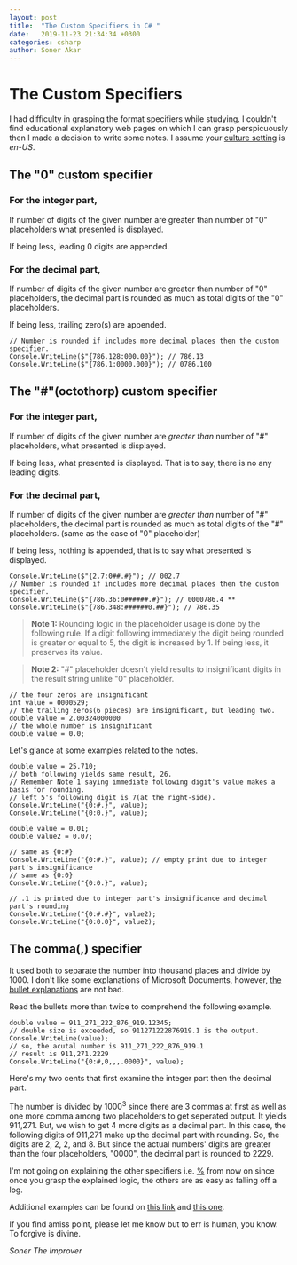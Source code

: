 ```yaml
---
layout: post
title:  "The Custom Specifiers in C# "
date:   2019-11-23 21:34:34 +0300
categories: csharp
author: Soner Akar
---
```

# The Custom Specifiers

I had difficulty in grasping the format specifiers while studying. I couldn't find educational explanatory web pages on which I can grasp perspicuously then I made a decision to write some notes. I assume your [culture setting](https://rextester.com/HVGS41537) is _en-US_.

## The "0" custom specifier

### For the integer part,

If number of digits of the given number are greater than number of "0" placeholders what presented is displayed.

If being less, leading $0$ digits are appended.

### For the decimal part,

If number of digits of the given number are greater than number of "0" placeholders, the decimal part is rounded as much as total digits of the "0" placeholders.

If being less, trailing zero(s) are appended.

```
// Number is rounded if includes more decimal places then the custom specifier.
Console.WriteLine($"{786.128:000.00}"); // 786.13
Console.WriteLine($"{786.1:0000.000}"); // 0786.100
```


## The "#"(octothorp) custom specifier

### For the integer part,

If number of digits of the given number are _greater than_ number of "#" placeholders, what presented is displayed.

If being less, what presented is displayed. That is to say, there is no any leading digits.

### For the decimal part,

If number of digits of the given number are _greater than_ number of "#" placeholders, the decimal part is rounded as much as total digits of the "#" placeholders. (same as the case of "0" placeholder)

If being less, nothing is appended, that is to say what presented is displayed.

```
Console.WriteLine($"{2.7:0##.#}"); // 002.7
// Number is rounded if includes more decimal places then the custom specifier.
Console.WriteLine($"{786.36:0######.#}"); // 0000786.4 **
Console.WriteLine($"{786.348:######0.##}"); // 786.35
```

> **Note 1:** Rounding logic in the placeholder usage is done by the following rule.
If a digit following immediately the digit being rounded is greater or equal to 5, the digit is increased by 1.
If being less, it preserves its value.

> **Note 2:** "#" placeholder doesn't yield results to insignificant digits in the result string unlike "0" placeholder.
```
// the four zeros are insignificant
int value = 0000529;
// the trailing zeros(6 pieces) are insignificant, but leading two.
double value = 2.00324000000 
// the whole number is insignificant
double value = 0.0;
```

Let's glance at some examples related to the notes.


```
double value = 25.710;
// both following yields same result, 26.
// Remember Note 1 saying immediate following digit's value makes a basis for rounding.
// left 5's following digit is 7(at the right-side).
Console.WriteLine("{0:#.}", value);
Console.WriteLine("{0:0.}", value);
```

```
double value = 0.01;
double value2 = 0.07;

// same as {0:#}
Console.WriteLine("{0:#.}", value); // empty print due to integer part's insignificance
// same as {0:0}
Console.WriteLine("{0:0.}", value);

// .1 is printed due to integer part's insignificance and decimal part's rounding
Console.WriteLine("{0:#.#}", value2);
Console.WriteLine("{0:0.0}", value2);
```

## The comma(,) specifier

It used both to separate the number into thousand places and divide by 1000.
I don't like some explanations of Microsoft Documents, however, [the bullet explanations](https://docs.microsoft.com/en-us/dotnet/standard/base-types/custom-numeric-format-strings?redirectedfrom=MSDN#the--custom-specifier-2) are not bad.

Read the bullets more than twice to comprehend the following example.
```
double value = 911_271_222_876_919.12345;
// double size is exceeded, so 911271222876919.1 is the output.
Console.WriteLine(value);
// so, the acutal number is 911_271_222_876_919.1
// result is 911,271.2229
Console.WriteLine("{0:#,0,,,.0000}", value);
```

Here's my two cents that first examine the integer part then the decimal part.

The number is divided by $1000^3$ since there are 3 commas at first as well as one more comma among two placeholders to get seperated output. It yields 911,271. But, we wish to get 4 more digits as a decimal part.
In this case, the following digits of 911,271 make up the decimal part with rounding. So, the digits are 2, 2, 2, and 8. But since the actual numbers' digits are greater than the four placeholders, "0000", the decimal part is rounded to 2229.

I'm not going on explaining the other specifiers i.e. [%](https://docs.microsoft.com/en-us/dotnet/standard/base-types/custom-numeric-format-strings?redirectedfrom=MSDN#the--custom-specifier-3) from now on since once you grasp the explained logic, the others are as easy as falling off a log.

Additional examples can be found on [this link](https://web.archive.org/web/20191123153500/https://www.dotnetperls.com/format) and [this one](https://web.archive.org/web/20191123153526/https://www.codebuns.com/csharp/numeric-formats/).

If you find amiss point, please let me know  but to err  is  human,  you  know.  To  forgive  is  divine.

_Soner The Improver_